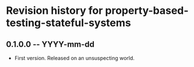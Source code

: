 # Revision history for property-based-testing-stateful-systems

## 0.1.0.0 -- YYYY-mm-dd

* First version. Released on an unsuspecting world.
